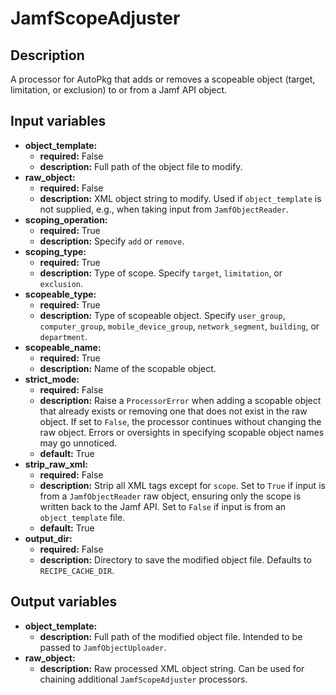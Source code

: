 # JamfScopeAdjuster

## Description

A processor for AutoPkg that adds or removes a scopeable object (target, limitation, or exclusion) to or from a Jamf API object.

## Input variables

- **object_template:**  
  - **required:** False  
  - **description:** Full path of the object file to modify.
- **raw_object:**  
  - **required:** False  
  - **description:** XML object string to modify. Used if `object_template` is not supplied, e.g., when taking input from `JamfObjectReader`.
- **scoping_operation:**  
  - **required:** True  
  - **description:** Specify `add` or `remove`.
- **scoping_type:**  
  - **required:** True  
  - **description:** Type of scope. Specify `target`, `limitation`, or `exclusion`.
- **scopeable_type:**  
  - **required:** True  
  - **description:** Type of scopeable object. Specify `user_group`, `computer_group`, `mobile_device_group`, `network_segment`, `building`, or `department`.
- **scopeable_name:**  
  - **required:** True  
  - **description:** Name of the scopable object.
- **strict_mode:**  
  - **required:** False  
  - **description:** Raise a `ProcessorError` when adding a scopable object that already exists or removing one that does not exist in the raw object. If set to `False`, the processor continues without changing the raw object. Errors or oversights in specifying scopable object names may go unnoticed.  
  - **default:** True
- **strip_raw_xml:**  
  - **required:** False  
  - **description:** Strip all XML tags except for `scope`. Set to `True` if input is from a `JamfObjectReader` raw object, ensuring only the scope is written back to the Jamf API. Set to `False` if input is from an `object_template` file.  
  - **default:** True
- **output_dir:**  
  - **required:** False  
  - **description:** Directory to save the modified object file. Defaults to `RECIPE_CACHE_DIR`.

## Output variables

- **object_template:**  
  - **description:** Full path of the modified object file. Intended to be passed to `JamfObjectUploader`.
- **raw_object:**  
  - **description:** Raw processed XML object string. Can be used for chaining additional `JamfScopeAdjuster` processors.
